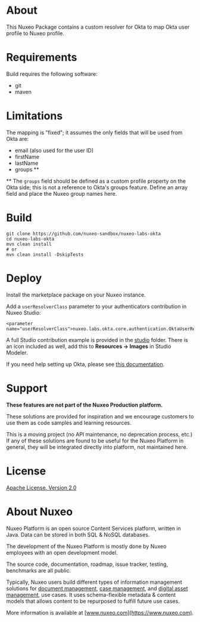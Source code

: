 # About

This Nuxeo Package contains a custom resolver for Okta to map Okta user profile to Nuxeo profile.

# Requirements

Build requires the following software:
- git
- maven

# Limitations

The mapping is "fixed"; it assumes the only fields that will be used from Okta are:

* email (also used for the user ID)
* firstName
* lastName
* groups **

** The `groups` field should be defined as a custom profile property on the Okta side; this is not a reference to Okta's groups feature. Define an array field and place the Nuxeo group names here.

# Build

```
git clone https://github.com/nuxeo-sandbox/nuxeo-labs-okta
cd nuxeo-labs-okta
mvn clean install
# or
mvn clean install -DskipTests
```

# Deploy

Install the marketplace package on your Nuxeo instance.

Add a `userResolverClass` parameter to your authenticators contribution in Nuxeo Studio:

```
<parameter name="userResolverClass">nuxeo.labs.okta.core.authentication.OktaUserResolver</parameter>
```

A full Studio contribution example is provided in the [studio](studio) folder. There is an icon included as well, add this to **Resources -> Images** in Studio Modeler.

If you need help setting up Okta, please see [this documentation](okta-setup/README.md).

# Support

**These features are not part of the Nuxeo Production platform.**

These solutions are provided for inspiration and we encourage customers to use them as code samples and learning resources.

This is a moving project (no API maintenance, no deprecation process, etc.) If any of these solutions are found to be useful for the Nuxeo Platform in general, they will be integrated directly into platform, not maintained here.

# License

[Apache License, Version 2.0](http://www.apache.org/licenses/LICENSE-2.0.html)

# About Nuxeo

Nuxeo Platform is an open source Content Services platform, written in Java. Data can be stored in both SQL & NoSQL databases.

The development of the Nuxeo Platform is mostly done by Nuxeo employees with an open development model.

The source code, documentation, roadmap, issue tracker, testing, benchmarks are all public.

Typically, Nuxeo users build different types of information management solutions for [document management](https://www.nuxeo.com/solutions/document-management/), [case management](https://www.nuxeo.com/solutions/case-management/), and [digital asset management](https://www.nuxeo.com/solutions/dam-digital-asset-management/), use cases. It uses schema-flexible metadata & content models that allows content to be repurposed to fulfill future use cases.

More information is available at [www.nuxeo.com](https://www.nuxeo.com).
